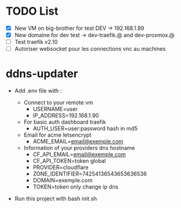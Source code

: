 # TODO List
- [x] New VM on big-brother for test DEV -> 192.168.1.89
- [x] New domaine for dev test -> dev-traefik.@ and dev-proxmox.@
- [ ] Test traefik v2.10
- [ ] Autoriser websocket pour les connections vnc au machines

# ddns-updater

- Add .env file with :
	* Connect to your remote vm
		- USERNAME=user
		- IP_ADDRESS=192.168.1.90
	* For basic auth dashboard traefik  
		- AUTH_USER=user:password hash in md5
	* Email for acme letsencrypt  
		- ACME_EMAIL=email@exemple.com
	* Information of your providers dns hostname  
		- CF_API_EMAIL=email@exemple.com
		- CF_API_TOKEN=token global
		- PROVIDER=cloudflare
		- ZONE_IDENTIFIER=74254136543653636536
		- DOMAIN=exemple.com
		- TOKEN=token only change ip dns


- Run this project with bash init.sh
